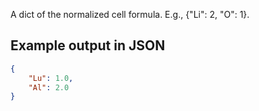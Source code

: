A dict of the normalized cell formula. E.g., {"Li": 2, "O": 1}.





## Example output in JSON

```json
{
    "Lu": 1.0, 
    "Al": 2.0
}
```

